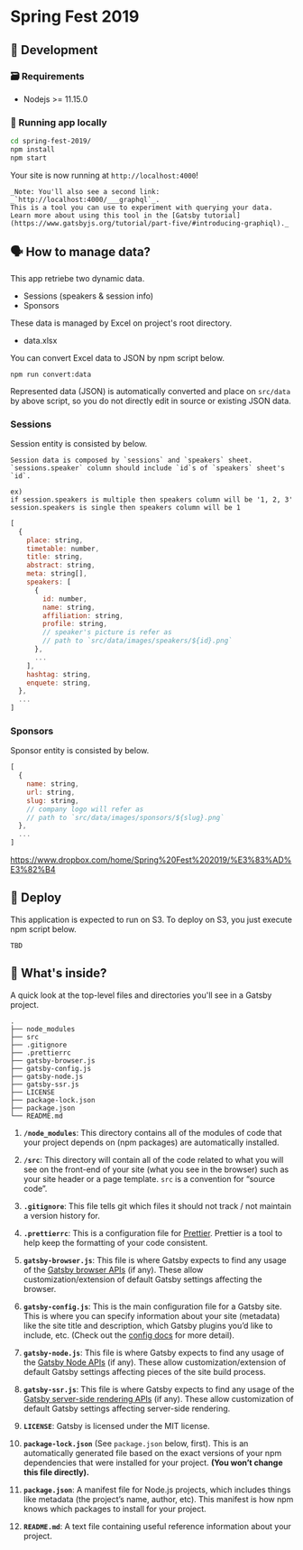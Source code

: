 # Spring Fest 2019

## 🚀 Development

### 🗃 Requirements

- Nodejs >= 11.15.0

### 🚂 Running app locally

```sh
cd spring-fest-2019/
npm install
npm start
```

Your site is now running at `http://localhost:4000`!

    _Note: You'll also see a second link: _`http://localhost:4000/___graphql`_.
    This is a tool you can use to experiment with querying your data.
    Learn more about using this tool in the [Gatsby tutorial](https://www.gatsbyjs.org/tutorial/part-five/#introducing-graphiql)._

## 🗣 How to manage data?

This app retriebe two dynamic data.

- Sessions (speakers & session info)
- Sponsors

These data is managed by Excel on project's root directory.

- data.xlsx

You can convert Excel data to JSON by npm script below.

```
npm run convert:data
```

Represented data (JSON) is automatically converted and place on `src/data` by above script, so you do not directly edit in source or existing JSON data.

### Sessions

Session entity is consisted by below.

    Session data is composed by `sessions` and `speakers` sheet.
    `sessions.speaker` column should include `id`s of `speakers` sheet's `id`.

    ex)
    if session.speakers is multiple then speakers column will be '1, 2, 3'
    session.speakers is single then speakers column will be 1

```javascript
[
  {
    place: string,
    timetable: number,
    title: string,
    abstract: string,
    meta: string[],
    speakers: [
      {
        id: number,
        name: string,
        affiliation: string,
        profile: string,
        // speaker's picture is refer as
        // path to `src/data/images/speakers/${id}.png`
      },
      ...
    ],
    hashtag: string,
    enquete: string,
  },
  ...
]
```

### Sponsors

Sponsor entity is consisted by below.

```javascript
[
  {
    name: string,
    url: string,
    slug: string,
    // company logo will refer as
    // path to `src/data/images/sponsors/${slug}.png`
  },
  ...
]
```

https://www.dropbox.com/home/Spring%20Fest%202019/%E3%83%AD%E3%82%B4

## 💫 Deploy

This application is expected to run on S3. To deploy on S3, you just execute npm script below.

```
TBD
```

## 🧐 What's inside?

A quick look at the top-level files and directories you'll see in a Gatsby project.

    .
    ├── node_modules
    ├── src
    ├── .gitignore
    ├── .prettierrc
    ├── gatsby-browser.js
    ├── gatsby-config.js
    ├── gatsby-node.js
    ├── gatsby-ssr.js
    ├── LICENSE
    ├── package-lock.json
    ├── package.json
    └── README.md

1.  **`/node_modules`**: This directory contains all of the modules of code that your project depends on (npm packages) are automatically installed.

2.  **`/src`**: This directory will contain all of the code related to what you will see on the front-end of your site (what you see in the browser) such as your site header or a page template. `src` is a convention for “source code”.

3.  **`.gitignore`**: This file tells git which files it should not track / not maintain a version history for.

4.  **`.prettierrc`**: This is a configuration file for [Prettier](https://prettier.io/). Prettier is a tool to help keep the formatting of your code consistent.

5.  **`gatsby-browser.js`**: This file is where Gatsby expects to find any usage of the [Gatsby browser APIs](https://www.gatsbyjs.org/docs/browser-apis/) (if any). These allow customization/extension of default Gatsby settings affecting the browser.

6.  **`gatsby-config.js`**: This is the main configuration file for a Gatsby site. This is where you can specify information about your site (metadata) like the site title and description, which Gatsby plugins you’d like to include, etc. (Check out the [config docs](https://www.gatsbyjs.org/docs/gatsby-config/) for more detail).

7.  **`gatsby-node.js`**: This file is where Gatsby expects to find any usage of the [Gatsby Node APIs](https://www.gatsbyjs.org/docs/node-apis/) (if any). These allow customization/extension of default Gatsby settings affecting pieces of the site build process.

8.  **`gatsby-ssr.js`**: This file is where Gatsby expects to find any usage of the [Gatsby server-side rendering APIs](https://www.gatsbyjs.org/docs/ssr-apis/) (if any). These allow customization of default Gatsby settings affecting server-side rendering.

9.  **`LICENSE`**: Gatsby is licensed under the MIT license.

10. **`package-lock.json`** (See `package.json` below, first). This is an automatically generated file based on the exact versions of your npm dependencies that were installed for your project. **(You won’t change this file directly).**

11. **`package.json`**: A manifest file for Node.js projects, which includes things like metadata (the project’s name, author, etc). This manifest is how npm knows which packages to install for your project.

12. **`README.md`**: A text file containing useful reference information about your project.
